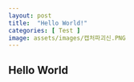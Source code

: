 ```yaml
---
layout: post
title:  "Hello World!"
categories: [ Test ]
image: assets/images/캡처파괴신.PNG
---
```



## Hello World